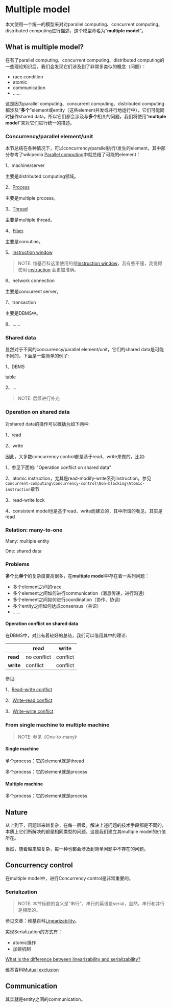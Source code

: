 # Multiple model

本文使用一个统一的模型来对对parallel computing、concurrent computing、distributed computing进行描述，这个模型命名为“**multiple model**”。

## What is multiple model?

在有了parallel computing、concurrent computing、distributed computing的一些理论知识后，我们会发现它们涉及到了非常多类似的概念（问题）：

- race condition
- atomic
- communication
- ......

这是因为parallel computing、concurrent computing、distributed computing都涉及“**多个**”element或entity（这些element并发或并行地运行中），它们可能同时操作shared data，所以它们都会涉及与**多个**相关的问题，我们将使用“**multiple model**”来对它们进行统一的描述。



### Concurrency/parallel element/unit

本节总结在各种情况下，可以concurrency/parallel执行/发生的element，其中部分参考了wikipedia [Parallel computing](https://en.wikipedia.org/wiki/Parallel_computing)中就总结了可能的element：

1、machine/server

主要是distributed computing领域。

2、[Process](https://en.wikipedia.org/wiki/Process_(computing))

主要是multiple process。

3、[Thread](https://en.wikipedia.org/wiki/Thread_(computing))

主要是multiple thread。

4、[Fiber](https://en.wikipedia.org/wiki/Fiber_(computer_science))

主要是coroutine。

5、[Instruction window](https://en.wikipedia.org/wiki/Instruction_window) 

> NOTE: 维基百科这里使用的是[Instruction window](https://en.wikipedia.org/wiki/Instruction_window)，我有些不懂，我觉得使用 [instruction](https://en.wikipedia.org/wiki/Instruction_(computer_science)) 会更加准确。

6、network connection

主要是concurrent server。

7、transaction

主要是DBMS中。

8、......

### Shared data

显然对于不同的concurrency/parallel element/unit，它们的shared data是可能不同的，下面是一些简单的例子:

1、DBMS 

table

2、...

> NOTE: 后续进行补充

### Operation on shared data

对shared data的操作可以概括为如下两种:

1、read

2、write

因此，大多数concurrency control都是基于read、write来做的，比如:

1、参见下面的: "Operation conflict on shared data"

2、atomic instruction，尤其是read-modify-write系列instruction，参见`Concurrent-computing\Concurrency-control\Non-blocking\Atomic-instruction`章节

3、read-write lock

4、consistent model也是基于read、write而建立的，其中所谓的看见，其实是read

### Relation:  many-to-one

Many: multiple entity

One: shared data



### Problems

**多个**比**单个**的复杂度要高很多，在**multiple model**中存在着一系列问题：

- 多个element之间的race
- 多个element之间如何进行communication（消息传递，进行沟通）
- 多个element之间如何进行coordination（协作、协调）
- 多个entity之间如何达成consensus（共识）
- ......

#### Operation conflict on shared data

在DBMS中，对此有着较好的总结，我们可以借用其中的理论:

|           | read        | write    |
| --------- | ----------- | -------- |
| **read**  | no conflict | conflict |
| **write** | conflict    | conflict |

参见: 

1、[Read–write conflict](http://en.wiki.sxisa.org/wiki/Read%E2%80%93write_conflict)

2、[Write–read conflict](http://en.wiki.sxisa.org/wiki/Write%E2%80%93read_conflict)

3、[Write–write conflict](http://en.wiki.sxisa.org/wiki/Write%E2%80%93write_conflict)



### From single machine to multiple machine

> NOTE: 参见《One-to-many》

#### Single machine

单个process：它的element就是thread

多个process：它的element就是process

#### Multiple machine

多个process：它的element就是process



## Nature

从上到下，问题越来越复杂，在每一层级，解决上述问题的技术手段都是不同的，本质上它们所解决的都是相同类型的问题，这是我们建立其multiple model的价值所在。

当然，随着越来越复杂，每一种也都会涉及到简单问题中不存在的问题。

## Concurrency control

在multiple model中，进行Concurrency control是非常重要的。

### Serialization

> NOTE: 本节标题的含义是"串行"，串行的英语是serial，显然，串行和并行是相反的。

参见文章：维基百科[Linearizability](https://en.wikipedia.org/wiki/Linearizability)。

实现Serialization的方式有：

- atomic操作
- 加锁机制

[What is the difference between linearizability and serializability?](https://stackoverflow.com/questions/4179587/what-is-the-difference-between-linearizability-and-serializability)

维基百科[Mutual exclusion](https://en.wikipedia.org/wiki/Mutual_exclusion)



## Communication

其实就是entity之间的communication。



